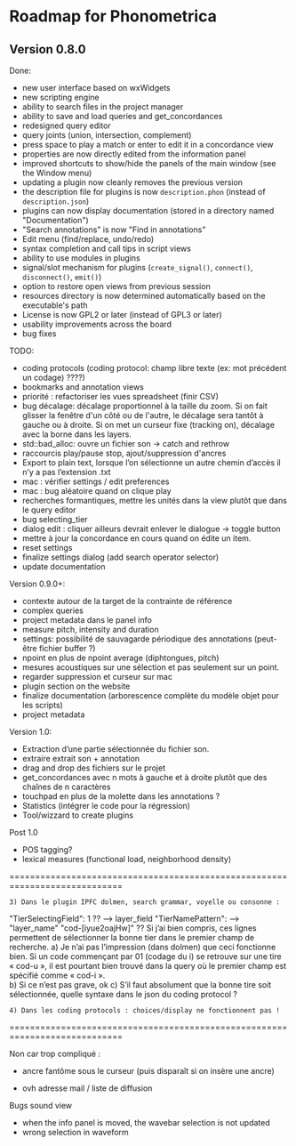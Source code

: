 Roadmap for Phonometrica
========================

Version 0.8.0
-------------

Done:
- new user interface based on wxWidgets
- new scripting engine
- ability to search files in the project manager
- ability to save and load queries and get_concordances
- redesigned query editor
- query joints (union, intersection, complement)
- press space to play a match or enter to edit it in a concordance view
- properties are now directly edited from the information panel
- improved shortcuts to show/hide the panels of the main window (see the Window menu)
- updating a plugin now cleanly removes the previous version
- the description file for plugins is now ``description.phon`` (instead of ``description.json``)
- plugins can now display documentation (stored in a directory named "Documentation")
- "Search annotations" is now "Find in annotations"
- Edit menu (find/replace, undo/redo)
- syntax completion and call tips in script views
- ability to use modules in plugins
- signal/slot mechanism for plugins (``create_signal()``, ``connect()``, ``disconnect()``, ``emit()``)
- option to restore open views from previous session
- resources directory is now determined automatically based on the executable's path
- License is now GPL2 or later (instead of GPL3 or later)
- usability improvements across the board
- bug fixes

TODO:

- coding protocols (coding protocol: champ libre texte (ex: mot précédent un codage) ????)
- bookmarks and annotation views
- priorité : refactoriser les vues spreadsheet (finir CSV)
- bug décalage: décalage proportionnel à la taille du zoom. Si on fait glisser la fenêtre d'un côté ou de l'autre, le décalage sera tantôt à gauche ou à droite. Si on met un curseur fixe (tracking on), décalage avec la borne dans les layers. 
- std::bad_alloc: ouvre un fichier son -> catch and rethrow
- raccourcis play/pause stop, ajout/suppression d'ancres
- Export to plain text, lorsque l’on sélectionne un autre chemin d’accès il n’y a pas l’extension .txt
- mac : vérifier settings / edit preferences
- mac : bug aléatoire quand on clique play
- recherches formantiques, mettre les unités dans la view plutôt que dans le query editor
- bug selecting_tier
- dialog edit : cliquer ailleurs devrait enlever le dialogue -> toggle button
- mettre à jour la concordance en cours quand on édite un item. 
- reset settings
- finalize settings dialog (add search operator selector)
- update documentation

Version 0.9.0+:

- contexte autour de la target de la contrainte de référence 
- complex queries
- project metadata dans le panel info
- measure pitch, intensity and duration
- settings: possibilité de sauvagarde périodique des annotations (peut-être fichier buffer ?)
- npoint en plus de npoint average (diphtongues, pitch)
- mesures acoustiques sur une sélection et pas seulement sur un point.
- regarder suppression et curseur sur mac
- plugin section on the website
- finalize documentation (arborescence complète du modèle objet pour les scripts)
- project metadata


Version 1.0:

- Extraction d’une partie sélectionnée du fichier son. 
- extraire extrait son + annotation
- drag and drop des fichiers sur le projet
- get_concordances avec n mots à gauche et à droite plutôt que des chaînes de n caractères
- touchpad en plus de la molette dans les annotations ? 
- Statistics (intégrer le code pour la régression)
- Tool/wizzard to create plugins

Post 1.0

- POS tagging?
- lexical measures (functional load, neighborhood density)


============================================================================

    3) Dans le plugin IPFC dolmen, search grammar, voyelle ou consonne :
"TierSelectingField": 1 ?? --> layer_field
"TierNamePattern": --> "layer_name" "cod-[iyue2oajHw]" ??
Si j’ai bien compris, ces lignes permettent de sélectionner la bonne tier dans le premier champ de recherche. 
    a) Je n’ai pas l’impression (dans dolmen) que ceci fonctionne bien. Si un code commençant par 01 (codage du i) se retrouve sur une tire « cod-u », il est pourtant bien trouvé dans la query où le premier champ est spécifié comme « cod-i ».  
    b) Si ce n’est pas grave, ok 
    c) S’il faut absolument que la bonne tire soit sélectionnée, quelle syntaxe dans le json du coding protocol ?

    4) Dans les coding protocols : choices/display ne fonctionnent pas !

============================================================================

Non car trop compliqué :
- ancre fantôme sous le curseur (puis disparaît si on insère une ancre)


- ovh adresse mail / liste de diffusion


Bugs sound view
- when the info panel is moved, the wavebar selection is not updated
- wrong selection in waveform
